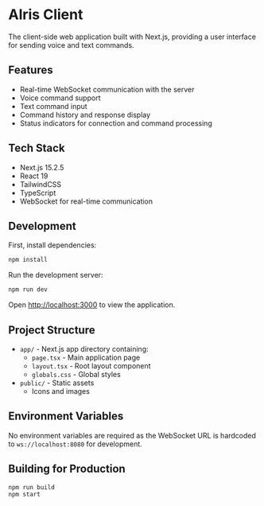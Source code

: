 # Alris Client

The client-side web application built with Next.js, providing a user interface for sending voice and text commands.

## Features

- Real-time WebSocket communication with the server
- Voice command support
- Text command input
- Command history and response display
- Status indicators for connection and command processing

## Tech Stack

- Next.js 15.2.5
- React 19
- TailwindCSS
- TypeScript
- WebSocket for real-time communication

## Development

First, install dependencies:

```bash
npm install
```

Run the development server:

```bash
npm run dev
```

Open [http://localhost:3000](http://localhost:3000) to view the application.

## Project Structure

- `app/` - Next.js app directory containing:
  - `page.tsx` - Main application page
  - `layout.tsx` - Root layout component
  - `globals.css` - Global styles
- `public/` - Static assets
  - Icons and images

## Environment Variables

No environment variables are required as the WebSocket URL is hardcoded to `ws://localhost:8080` for development.

## Building for Production

```bash
npm run build
npm start
```
